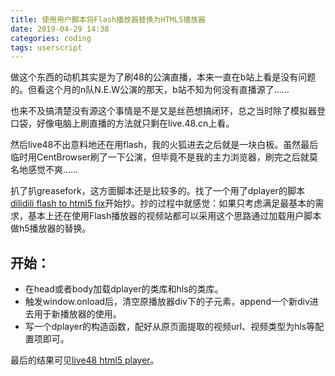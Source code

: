 ```yaml
---
title: 使用用户脚本将Flash播放器替换为HTML5播放器
date: 2019-04-29 14:38
categories: coding
tags: userscript
---
```


做这个东西的动机其实是为了刷48的公演直播，本来一直在b站上看是没有问题的。但看这个月的n队N.E.W公演的那天，b站不知为何没有直播源了……

<!-- more -->

也来不及搞清楚没有源这个事情是不是又是丝芭想搞闭环，总之当时除了模拟器登口袋，好像电脑上刷直播的方法就只剩在live.48.cn上看。

然后live48不出意料地还在用flash，我的火狐进去之后就是一块白板。虽然最后临时用CentBrowser刷了一下公演，但毕竟不是我的主力浏览器，刷完之后就莫名地感觉不爽……

扒了扒greasefork，这方面脚本还是比较多的。找了一个用了dplayer的脚本[dilidili flash to html5 fix](https://greasyfork.org/zh-CN/scripts/378188-dilidili-flash-to-html5-fix)开始抄。抄的过程中就感觉：如果只考虑满足最基本的需求，基本上还在使用Flash播放器的视频站都可以采用这个思路通过加载用户脚本做h5播放器的替换。

## 开始：

+ 在head或者body加载dplayer的类库和hls的类库。
+ 触发window.onload后，清空原播放器div下的子元素，append一个新div进去用于新播放器的使用。
+ 写一个dplayer的构造函数，配好从原页面提取的视频url、视频类型为hls等配置项即可。

最后的结果可见[live48 html5 player](https://greasyfork.org/zh-CN/scripts/382316)。
